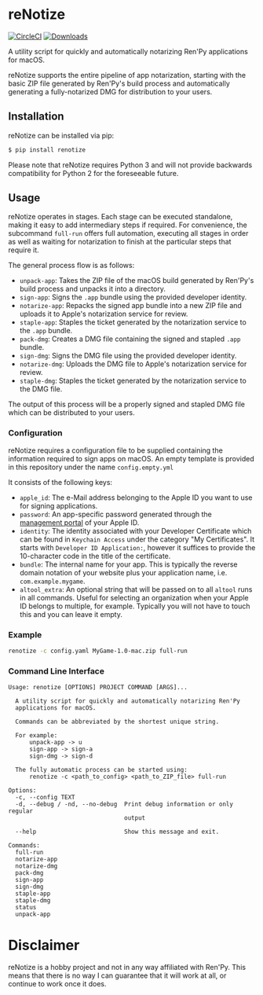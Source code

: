 # reNotize
[![CircleCI](https://circleci.com/gh/kobaltcore/renotize.svg?style=svg)](https://circleci.com/gh/kobaltcore/renotize)
[![Downloads](https://pepy.tech/badge/renotize)](https://pepy.tech/project/renotize)

A utility script for quickly and automatically notarizing Ren'Py applications for macOS.

reNotize supports the entire pipeline of app notarization, starting with the basic ZIP file generated by Ren'Py's build process and automatically generating a fully-notarized DMG for distribution to your users.

## Installation
reNotize can be installed via pip:
```bash
$ pip install renotize
```

Please note that reNotize requires Python 3 and will not provide backwards compatibility for Python 2 for the foreseeable future.

## Usage
reNotize operates in stages. Each stage can be executed standalone, making it easy to add intermediary steps if required. For convenience, the subcommand `full-run` offers full automation, executing all stages in order as well as waiting for notarization to finish at the particular steps that require it.

The general process flow is as follows:
- `unpack-app`: Takes the ZIP file of the macOS build generated by Ren'Py's build process and unpacks it into a directory.
- `sign-app`: Signs the `.app` bundle using the provided developer identity.
- `notarize-app`: Repacks the signed app bundle into a new ZIP file and uploads it to Apple's notarization service for review.
- `staple-app`: Staples the ticket generated by the notarization service to the `.app` bundle.
- `pack-dmg`: Creates a DMG file containing the signed and stapled `.app` bundle.
- `sign-dmg`: Signs the DMG file using the provided developer identity.
- `notarize-dmg`: Uploads the DMG file to Apple's notarization service for review.
- `staple-dmg`: Staples the ticket generated by the notarization service to the DMG file.

The output of this process will be a properly signed and stapled DMG file which can be distributed to your users.


### Configuration
reNotize requires a configuration file to be supplied containing the information required to sign apps on macOS. An empty template is provided in this repository under the name `config.empty.yml`

It consists of the following keys:
- `apple_id`: The e-Mail address belonging to the Apple ID you want to use for signing applications.
- `password`: An app-specific password generated through the [management portal](https://appleid.apple.com/account/manage) of your Apple ID.
- `identity`: The identity associated with your Developer Certificate which can be found in `Keychain Access` under the category "My Certificates". It starts with `Developer ID Application:`, however it suffices to provide the 10-character code in the title of the certificate.
- `bundle`: The internal name for your app. This is typically the reverse domain notation of your website plus your application name, i.e. `com.example.mygame`.
- `altool_extra`: An optional string that will be passed on to all `altool` runs in all commands. Useful for selecting an organization when your Apple ID belongs to multiple, for example. Typically you will not have to touch this and you can leave it empty.

### Example
```bash
renotize -c config.yaml MyGame-1.0-mac.zip full-run
```

### Command Line Interface
```
Usage: renotize [OPTIONS] PROJECT COMMAND [ARGS]...

  A utility script for quickly and automatically notarizing Ren'Py
  applications for macOS.

  Commands can be abbreviated by the shortest unique string.

  For example:
      unpack-app -> u
      sign-app -> sign-a
      sign-dmg -> sign-d

  The fully automatic process can be started using:
      renotize -c <path_to_config> <path_to_ZIP_file> full-run

Options:
  -c, --config TEXT
  -d, --debug / -nd, --no-debug  Print debug information or only regular
                                 output

  --help                         Show this message and exit.

Commands:
  full-run
  notarize-app
  notarize-dmg
  pack-dmg
  sign-app
  sign-dmg
  staple-app
  staple-dmg
  status
  unpack-app
```

# Disclaimer
reNotize is a hobby project and not in any way affiliated with Ren'Py. This means that there is no way I can guarantee that it will work at all, or continue to work once it does.
